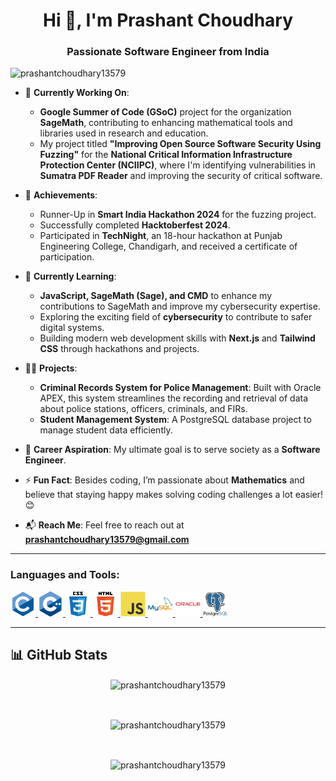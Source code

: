 <h1 align="center">Hi 👋, I'm Prashant Choudhary</h1>
<h3 align="center">Passionate Software Engineer from India</h3>

<p align="left"> <img src="https://komarev.com/ghpvc/?username=prashantchoudhary13579&label=Profile%20views&color=0e75b6&style=flat" alt="prashantchoudhary13579" /> </p>

- 🔭 **Currently Working On**:  
  - **Google Summer of Code (GSoC)** project for the organization **SageMath**, contributing to enhancing mathematical tools and libraries used in research and education.  
  - My project titled **"Improving Open Source Software Security Using Fuzzing"** for the **National Critical Information Infrastructure Protection Center (NCIIPC)**, where I'm identifying vulnerabilities in **Sumatra PDF Reader** and improving the security of critical software.  

- 🌟 **Achievements**:  
  - Runner-Up in **Smart India Hackathon 2024** for the fuzzing project.  
  - Successfully completed **Hacktoberfest 2024**.  
  - Participated in **TechNight**, an 18-hour hackathon at Punjab Engineering College, Chandigarh, and received a certificate of participation.  

- 🌱 **Currently Learning**:  
  - **JavaScript, SageMath (Sage), and CMD** to enhance my contributions to SageMath and improve my cybersecurity expertise.  
  - Exploring the exciting field of **cybersecurity** to contribute to safer digital systems.  
  - Building modern web development skills with **Next.js** and **Tailwind CSS** through hackathons and projects.  

- 👨‍💻 **Projects**:  
  - **Criminal Records System for Police Management**: Built with Oracle APEX, this system streamlines the recording and retrieval of data about police stations, officers, criminals, and FIRs.  
  - **Student Management System**: A PostgreSQL database project to manage student data efficiently.  

- 🎯 **Career Aspiration**: My ultimate goal is to serve society as a **Software Engineer**.  

- ⚡ **Fun Fact**: Besides coding, I’m passionate about **Mathematics** and believe that staying happy makes solving coding challenges a lot easier! 😊  

- 📬 **Reach Me**: Feel free to reach out at **prashantchoudhary13579@gmail.com**  

---

<h3 align="left">Languages and Tools:</h3>
<p align="left"> 
  <a href="https://www.cprogramming.com/" target="_blank" rel="noreferrer"> 
    <img src="https://raw.githubusercontent.com/devicons/devicon/master/icons/c/c-original.svg" alt="c" width="40" height="40"/> 
  </a> 
  <a href="https://www.w3schools.com/cpp/" target="_blank" rel="noreferrer"> 
    <img src="https://raw.githubusercontent.com/devicons/devicon/master/icons/cplusplus/cplusplus-original.svg" alt="cplusplus" width="40" height="40"/> 
  </a> 
  <a href="https://www.w3schools.com/css/" target="_blank" rel="noreferrer"> 
    <img src="https://raw.githubusercontent.com/devicons/devicon/master/icons/css3/css3-original-wordmark.svg" alt="css3" width="40" height="40"/> 
  </a> 
  <a href="https://www.w3.org/html/" target="_blank" rel="noreferrer"> 
    <img src="https://raw.githubusercontent.com/devicons/devicon/master/icons/html5/html5-original-wordmark.svg" alt="html5" width="40" height="40"/> 
  </a> 
  <a href="https://developer.mozilla.org/en-US/docs/Web/JavaScript" target="_blank" rel="noreferrer"> 
    <img src="https://raw.githubusercontent.com/devicons/devicon/master/icons/javascript/javascript-original.svg" alt="javascript" width="40" height="40"/> 
  </a> 
  <a href="https://www.mysql.com/" target="_blank" rel="noreferrer"> 
    <img src="https://raw.githubusercontent.com/devicons/devicon/master/icons/mysql/mysql-original-wordmark.svg" alt="mysql" width="40" height="40"/> 
  </a> 
  <a href="https://www.oracle.com/" target="_blank" rel="noreferrer"> 
    <img src="https://raw.githubusercontent.com/devicons/devicon/master/icons/oracle/oracle-original.svg" alt="oracle" width="40" height="40"/> 
  </a> 
  <a href="https://www.postgresql.org" target="_blank" rel="noreferrer"> 
    <img src="https://raw.githubusercontent.com/devicons/devicon/master/icons/postgresql/postgresql-original-wordmark.svg" alt="postgresql" width="40" height="40"/> 
  </a> 
</p>

---

## 📊 GitHub Stats

<p align="center">
  <img align="center" src="https://github-readme-stats.vercel.app/api/top-langs?username=prashantchoudhary13579&show_icons=true&locale=en&layout=compact&theme=transparent" alt="prashantchoudhary13579" />
</p>
<br>
<p align="center">
  <img align="center" src="https://github-readme-stats.vercel.app/api?username=prashantchoudhary13579&show_icons=true&locale=en&theme=transparent" alt="prashantchoudhary13579" />
</p>
<br>
<p align="center">
  <img align="center" src="https://github-readme-streak-stats.herokuapp.com/?user=prashantchoudhary13579&theme=transparent" alt="prashantchoudhary13579" />
</p>
